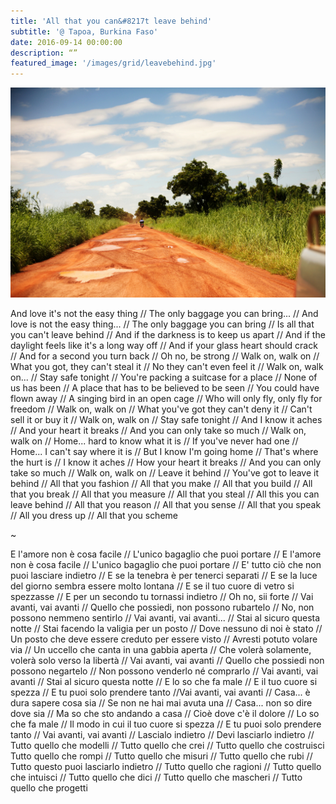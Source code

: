 ```yaml
---
title: 'All that you can&#8217t leave behind'
subtitle: '@ Tapoa, Burkina Faso'
date: 2016-09-14 00:00:00
description: “”
featured_image: '/images/grid/leavebehind.jpg'
---
```


![](/images/leavebehind.jpg)

And love it's not the easy thing // The only baggage you can bring... // And love is not the easy thing... // The only baggage you can bring // Is all that you can't leave behind // And if the darkness is to keep us apart // And if the daylight feels like it's a long way off // And if your glass heart should crack // And for a second you turn back // Oh no, be strong // Walk on, walk on // What you got, they can't steal it // No they can't even feel it // Walk on, walk on... // Stay safe tonight // You're packing a suitcase for a place // None of us has been // A place that has to be believed to be seen // You could have flown away // A singing bird in an open cage // Who will only fly, only fly for freedom // Walk on, walk on // What you've got they can't deny it // Can't sell it or buy it // Walk on, walk on // Stay safe tonight // And I know it aches // And your heart it breaks // And you can only take so much // Walk on, walk on // Home... hard to know what it is // If you've never had one // Home... I can't say where it is // But I know I'm going home // That's where the hurt is // I know it aches // How your heart it breaks // And you can only take so much // Walk on, walk on // Leave it behind // You've got to leave it behind // All that you fashion // All that you make // All that you build // All that you break // All that you measure // All that you steal // All this you can leave behind // All that you reason // All that you sense // All that you speak // All you dress up // All that you scheme

~

E l'amore non è cosa facile // L'unico bagaglio che puoi portare // E l'amore non è cosa facile // L'unico bagaglio che puoi portare // E' tutto ciò che non puoi lasciare indietro // E se la tenebra è per tenerci separati // E se la luce del giorno sembra essere molto lontana // E se il tuo cuore di vetro si spezzasse // E per un secondo tu tornassi indietro // Oh no, sii forte // Vai avanti, vai avanti // Quello che possiedi, non possono rubartelo // No, non possono nemmeno sentirlo // Vai avanti, vai avanti... // Stai al sicuro questa notte // Stai facendo la valigia per un posto // Dove nessuno di noi è stato // Un posto che deve essere creduto per essere visto // Avresti potuto volare via // Un uccello che canta in una gabbia aperta // Che volerà solamente, volerà solo verso la libertà // Vai avanti, vai avanti // Quello che possiedi non possono negartelo // Non possono venderlo né comprarlo // Vai avanti, vai avanti // Stai al sicuro questa notte // E lo so che fa male // E il tuo cuore si spezza // E tu puoi solo prendere tanto //Vai avanti, vai avanti // Casa... è dura sapere cosa sia // Se non ne hai mai avuta una // Casa... non so dire dove sia // Ma so che sto andando a casa // Cioè dove c'è il dolore // Lo so che fa male // Il modo in cui il tuo cuore si spezza // E tu puoi solo prendere tanto // Vai avanti, vai avanti // Lascialo indietro // Devi lasciarlo indietro // Tutto quello che modelli // Tutto quello che crei // Tutto quello che costruisci Tutto quello che rompi // Tutto quello che misuri // Tutto quello che rubi // Tutto questo puoi lasciarlo indietro // Tutto quello che ragioni // Tutto quello che intuisci // Tutto quello che dici // Tutto quello che mascheri // Tutto quello che progetti
